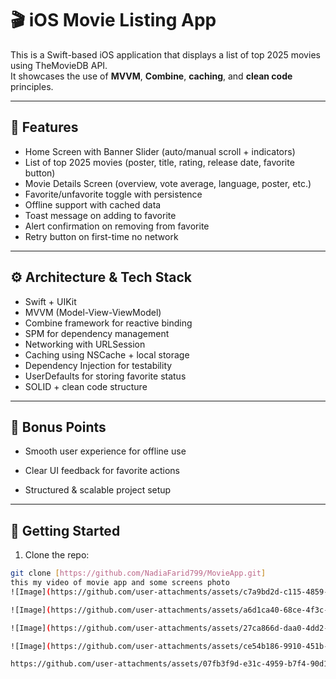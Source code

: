 # 🎬 iOS Movie Listing App

This is a Swift-based iOS application that displays a list of top 2025 movies using TheMovieDB API.  
It showcases the use of **MVVM**, **Combine**, **caching**, and **clean code** principles.

---

## 📱 Features

- Home Screen with Banner Slider (auto/manual scroll + indicators)
- List of top 2025 movies (poster, title, rating, release date, favorite button)
- Movie Details Screen (overview, vote average, language, poster, etc.)
- Favorite/unfavorite toggle with persistence
- Offline support with cached data
- Toast message on adding to favorite
- Alert confirmation on removing from favorite
- Retry button on first-time no network

---

## ⚙️ Architecture & Tech Stack

- Swift + UIKit
- MVVM (Model-View-ViewModel)
- Combine framework for reactive binding
- SPM for dependency management
- Networking with URLSession
- Caching using NSCache + local storage
- Dependency Injection for testability
- UserDefaults for storing favorite status
- SOLID + clean code structure

---

## 🧪 Bonus Points

- Smooth user experience for offline use
- Clear UI feedback for favorite actions

- Structured & scalable project setup

---

## 🚀 Getting Started

1. Clone the repo:

```bash
git clone [https://github.com/NadiaFarid799/MovieApp.git]
this my video of movie app and some screens photo
![Image](https://github.com/user-attachments/assets/c7a9bd2d-c115-4859-94fd-45fec9419fa8)

![Image](https://github.com/user-attachments/assets/a6d1ca40-68ce-4f3c-ac64-94401865a8e5)

![Image](https://github.com/user-attachments/assets/27ca866d-daa0-4dd2-a440-9bc4dfac0211)

![Image](https://github.com/user-attachments/assets/ce54b186-9910-451b-957b-42ed52e8518e)

https://github.com/user-attachments/assets/07fb3f9d-e31c-4959-b7f4-90d11eab33d5
